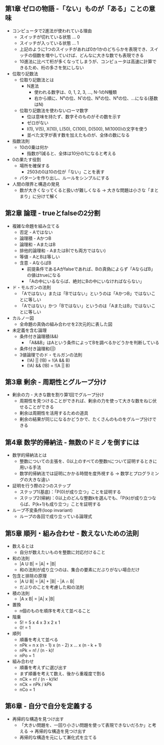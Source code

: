 ## 第1章 ゼロの物語 -「ない」ものが「ある」ことの意味
* コンピュータで2進法が使われている理由
  * スイッチが切れている状態 ... 0
  * スイッチが入っている状態 ... 1
  * 上記のように1つのスイッチがあれば0か1かのどちらかを表現でき、スイッチの個数を増やしていけば、どんなに大きな数でも表現できる
  * 10進法に比べて桁が多くなってしまうが、コンピュータは高速に計算できるため、桁の多さを気にしない
* 位取り記数法
  * 位取り記数法とは
    * N進法
      * 使われる数字は、0, 1, 2, 3, ..., N-1のN種類
      * 右から順に、N⁰の位、N¹の位、N²の位、N³の位、...になる(基数はN)
  * 位取り記数法を使わないローマ数字
    * 位は意味を持たず、数字そのものがその数を示す
    * ゼロがない
    * Ⅰ(1), V(5), X(10), L(50), C(100), D(500), M(1000)の文字を使う
    * 並べた文字が表す数を加えたものが、全体の数になる
* 指数法則
  * 10の0乗は何か
    * 指数が1減ると、全体は10分の1になると考える
* 0の果たす役割
  * 場所を確保する
    * 2503の0は10の位が「ない」ことを表す
  * パターンを作り出し、ルールをシンプルにする
* 人間の限界と構造の発見
  * 数が大きくなってくると扱いが難しくなる → 大きな問題は小さな「まとまり」に分けて解く

## 第2章 論理 - trueとfalseの2分割
* 複雑な命題を組み立てる
  * 否定 - Aではない
  * 論理積 - AかつB
  * 論理和 - AまたはB
  * 排他的論理和 - AまたはB(でも両方ではない)
  * 等値 - AとBは等しい
  * 含意 - AならばB
    * 前提条件であるAがfalseであれば、Bの真偽によらず「AならばB」の値はtrueになる
    * 「Aの中にいるならば、絶対にBの中にいなければならない」
* ド・モルガンの法則
  * 「Aではない」または「Bではない」というのは「AかつB」ではないことに等しい
  * 「Aではない」かつ「Bではない」というのは「AまたはB」ではないことに等しい
* カルノー図
  * 全命題の真偽の組み合わせを2次元的に表した図
* 未定義を含む論理
  * 条件付き論理積(&&)
    * 「A&&B」はAという条件によってBを調べるかどうかを判断している
  * 条件付き論理和(||)
  * 3値論理でのド・モルガンの法則
    * (!A) || (!B) = !(A && B)
    * (!A) && (!B) = !(A || B)

## 第3章 剰余 - 周期性とグループ分け
* 剰余の力 - 大きな数を割り算1回でグループ分け
  * 周期性を見つけることができれば、剰余の力を使って大きな数をねじ伏せることができる
  * 剰余は周期性を活用するための道具
  * 剰余の結果が同じになるかどうかで、たくさんのものをグループ分けできる

## 第4章 数学的帰納法 - 無数のドミノを倒すには
* 数学的帰納法とは
  * 整数についての主張を、0以上のすべての整数nについて証明するときに用いる手法
  * 数学的帰納法では証明にかかる時間を度外視する -> 数学とプログラミングの大きな違い
* 証明を行う際の2つのステップ
  * ステップ1(基底)：「P(0)が成り立つ」ことを証明する
  * ステップ2(帰納)：0以上のどんな整数kを選んでも、「P(k)が成り立つならば、P(k+1)も成り立つ」ことを証明する
* ループ不変条件(loop invariant)
  * ループの各回で成り立っている論理式

## 第5章 順列・組み合わせ - 数えないための法則
* 数えるとは
  * 自分が数えたいものを整数に対応付けること
* 和の法則
  * |A U B| = |A| + |B|
  * 和の法則が成り立つのは、集合の要素にだぶりがない場合だけ
* 包含と排除の原理
  * |A U B| = |A| + |B| - |A ∩ B|
  * だぶりのことを考慮した和の法則
* 積の法則
  * |A x B| = |A| x |B|
* 置換
  * n個のものを順序を考えて並べること
* 階乗
  * 5! = 5 x 4 x 3 x 2 x 1
  * 0! = 1
* 順列
  * 順番を考えて並べる
  * nPk = n x (n - 1) x (n - 2) x ... x (n - k + 1)
  * nPk = n! / (n - k)!
  * nPo = 1
* 組み合わせ
  * 順番を考えずに選び出す
  * まず順番を考えて数え、後から重複度で割る
  * nCk = n! / (n - k)!k!
  * nCk = nPk / kPk
  * nCo = 1

## 第6章 - 自分で自分を定義する
* 再帰的な構造を見つけ出す
  * 「大きい問題を、一回り小さい問題を使って表現できないだろか」と考える → 再帰的な構造を見つけ出す
  * 再帰的な構造を元にして漸化式を立てる
